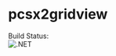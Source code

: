 # pcsx2gridview
Build Status: <br>
![.NET](https://github.com/Chane/pcsx2gridview/actions/workflows/dotnet.yml/badge.svg)
